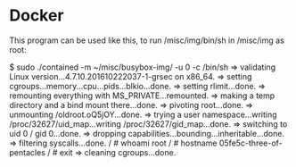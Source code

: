 # Docker
This program can be used like this, to run /misc/img/bin/sh in /misc/img as root:

$ sudo ./contained -m ~/misc/busybox-img/ -u 0 -c /bin/sh
=> validating Linux version...4.7.10.201610222037-1-grsec on x86_64.
=> setting cgroups...memory...cpu...pids...blkio...done.
=> setting rlimit...done.
=> remounting everything with MS_PRIVATE...remounted.
=> making a temp directory and a bind mount there...done.
=> pivoting root...done.
=> unmounting /oldroot.oQ5jOY...done.
=> trying a user namespace...writing /proc/32627/uid_map...writing /proc/32627/gid_map...done.
=> switching to uid 0 / gid 0...done.
=> dropping capabilities...bounding...inheritable...done.
=> filtering syscalls...done.
/ # whoami
root
/ # hostname
05fe5c-three-of-pentacles
/ # exit
=> cleaning cgroups...done.
